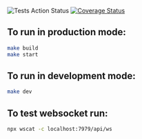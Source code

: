 ![Tests Action Status](https://github.com/lucaswilliameufrasio/golang-fiber-api/workflows/Run%20tests/badge.svg)
[![Coverage Status](https://coveralls.io/repos/github/lucaswilliameufrasio/golang-fiber-api/badge.svg?branch=main)](https://coveralls.io/github/lucaswilliameufrasio/golang-fiber-api?branch=main)

## To run in production mode:

``` bash
make build
make start
```

## To run in development mode:

``` bash
make dev
```

## To test websocket run:

``` bash
npx wscat -c localhost:7979/api/ws
```